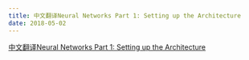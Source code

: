 ```yaml
---
title: 中文翻译Neural Networks Part 1: Setting up the Architecture
date: 2018-05-02
---
```

[中文翻译Neural Networks Part 1: Setting up the Architecture](http://70b86a48.wiz03.com/share/s/1MK6F81-vQ1i2DFlsT0ux-iU1HULyn1wAAdx2anequ1uqhwL)
